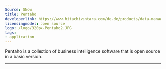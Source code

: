 ```yaml
---
Source: SNow
title: Pentaho
developerlink: https://www.hitachivantara.com/de-de/products/data-management-analytics/pentaho-platform.html
licensingmodel: open source
logo: /logo/320px-Pentaho2.JPG
tags:
- application
---
```

Pentaho is a collection of business intelligence software that is open source in a basic version. 

---
